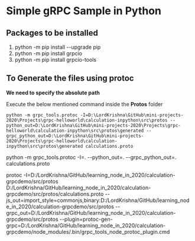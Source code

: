 # Simple gRPC Sample in Python

## Packages to be installed

1. python -m pip install --upgrade pip
2. python -m pip install grpcio
3. python -m pip install grpcio-tools

## To Generate the files using protoc

**We need to specify the absolute path**

Execute the below mentioned command inside the **Protos** folder

```
python -m grpc_tools.protoc -I=D:\LordKrishna\GitHub\mini-projects-2020\Projects\grpc-helloworld\calculation-inpython\src\protos --python_out=D:\LordKrishna\GitHub\mini-projects-2020\Projects\grpc-helloworld\calculation-inpython\src\protos\generated --grpc_python_out=D:\LordKrishna\GitHub\mini-projects-2020\Projects\grpc-helloworld\calculation-inpython\src\protos\generated calculations.proto
```

python -m grpc_tools.protoc -I=. --python_out=. --grpc_python_out=. calculations.proto

protoc -I=D:/LordKrishna/GitHub/learning_node_in_2020/calculation-grpcdemo/src/protos D:/LordKrishna/GitHub/learning_node_in_2020/calculation-grpcdemo/src/protos/calculations.proto --js_out=import_style=commonjs,binary:D:/LordKrishna/GitHub/learning_node_in_2020/calculation-grpcdemo/src/protos --grpc_out=D:/LordKrishna/GitHub/learning_node_in_2020/calculation-grpcdemo/src/protos --plugin=protoc-gen-grpc=D:/LordKrishna/GitHub/learning_node_in_2020/calculation-grpcdemo/node_modules/.bin/grpc_tools_node_protoc_plugin.cmd

